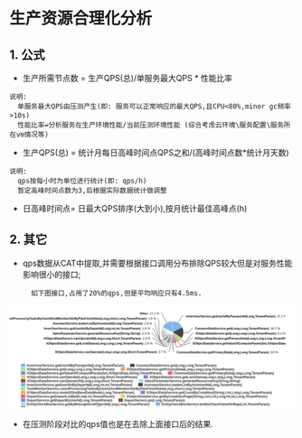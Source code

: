 # 生产资源合理化分析

## 1. 公式

* 生产所需节点数 = 生产QPS\(总\)/单服务最大QPS \* 性能比率 

```
说明: 
  单服务最大QPS由压测产生(即: 服务可以正常响应的最大QPS,且CPU<80%,minor gc频率>10s)
  性能比率=分析服务在生产环境性能/当前压测环境性能 (综合考虑云环境\服务配置\服务所在vm情况等)
```

* 生产QPS\(总\) = 统计月每日高峰时间点QPS之和/\(高峰时间点数\*统计月天数\)

```
说明:
  qps按每小时为单位进行统计(即: qps/h)
  暂定高峰时间点数为3,后根据实际数据统计做调整
```

* 日高峰时间点= 日最大QPS排序\(大到小\),按月统计最佳高峰点\(h\)

## 2. 其它

* qps数据从CAT中提取,并需要根据接口调用分布排除QPS较大但是对服务性能影响很小的接口;

  ```
    如下图接口,占用了20%的qps,但是平均响应只有4.5ms.
  ```

![](/assets/cat-01.png)

* 在压测阶段对比的qps值也是在去除上面接口后的结果.

## 



